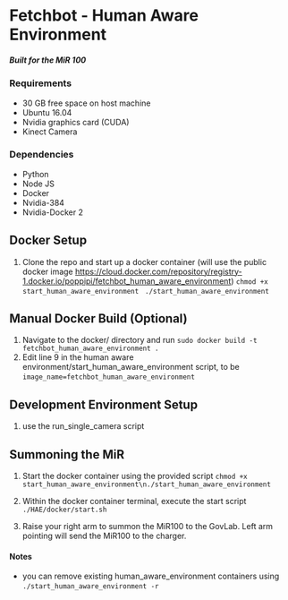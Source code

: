 # Fetchbot - Human Aware Environment
##### Built for the MiR 100

### Requirements
- 30 GB free space on host machine
- Ubuntu 16.04
- Nvidia graphics card (CUDA)
- Kinect Camera

### Dependencies
- Python
- Node JS
- Docker
- Nvidia-384
- Nvidia-Docker 2

## Docker Setup
1. Clone the repo and start up a docker container (will use the public docker image https://cloud.docker.com/repository/registry-1.docker.io/poppipi/fetchbot_human_aware_environment)
`chmod +x start_human_aware_environment `
`./start_human_aware_environment`

## Manual Docker Build (Optional)
1. Navigate to the docker/ directory and run `sudo docker build -t fetchbot_human_aware_environment .`
2. Edit line 9 in the human aware environment/start_human_aware_environment script, to be `image_name=fetchbot_human_aware_environment`

## Development Environment Setup
1. use the run_single_camera script

## Summoning the MiR
1. Start the docker container using the provided script `chmod +x start_human_aware_environment\n./start_human_aware_environment`

2. Within the docker container terminal, execute the start script `./HAE/docker/start.sh` 

3. Raise your right arm to summon the MiR100 to the GovLab. Left arm pointing will send the MiR100 to the charger.

#### Notes
- you can remove existing human_aware_environment containers using `./start_human_aware_environment -r`
